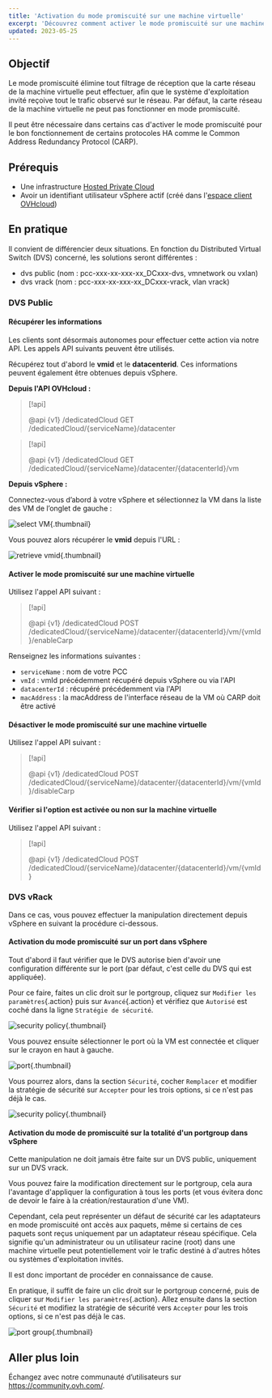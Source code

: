 ```yaml
---
title: 'Activation du mode promiscuité sur une machine virtuelle'
excerpt: 'Découvrez comment activer le mode promiscuité sur une machine virtuelle pour le bon fonctionnement de certains protocoles HA comme le CARP'
updated: 2023-05-25
---
```


## Objectif

Le mode promiscuité élimine tout filtrage de réception que la carte réseau de la machine virtuelle peut effectuer, afin que le système d'exploitation invité reçoive tout le trafic observé sur le réseau. Par défaut, la carte réseau de la machine virtuelle ne peut pas fonctionner en mode promiscuité.

Il peut être nécessaire dans certains cas d'activer le mode promiscuité pour le bon fonctionnement de certains protocoles HA comme le Common Address Redundancy Protocol (CARP).

## Prérequis

- Une infrastructure [Hosted Private Cloud](https://www.ovhcloud.com/fr/enterprise/products/hosted-private-cloud/)
- Avoir un identifiant utilisateur vSphere actif (créé dans l'[espace client OVHcloud](/links/manager))

## En pratique

Il convient de différencier deux situations. En fonction du Distributed Virtual Switch (DVS) concerné, les solutions seront différentes :

- dvs public (nom : pcc-xxx-xx-xxx-xx_DCxxx-dvs, vmnetwork ou vxlan)
- dvs vrack (nom : pcc-xxx-xx-xxx-xx_DCxxx-vrack, vlan vrack)

### DVS Public

#### Récupérer les informations

Les clients sont désormais autonomes pour effectuer cette action via notre API. Les appels API suivants peuvent être utilisés.

Récupérez tout d'abord le **vmid** et le **datacenterid**. Ces informations peuvent également être obtenues depuis vSphere.

**Depuis l'API OVHcloud :**

> [!api]
>
> @api {v1} /dedicatedCloud GET /dedicatedCloud/{serviceName}/datacenter
>

> [!api]
>
> @api {v1} /dedicatedCloud GET /dedicatedCloud/{serviceName}/datacenter/{datacenterId}/vm
>

**Depuis vSphere :**

Connectez-vous d’abord à votre vSphere et sélectionnez la VM dans la liste des VM de l’onglet de gauche :

![select VM](images/vcenter_select_vm_edit.png){.thumbnail}

Vous pouvez alors récupérer le **vmid** depuis l'URL :

![retrieve vmid](images/vcenter_vmID_edit.png){.thumbnail}

#### Activer le mode promiscuité sur une machine virtuelle

Utilisez l'appel API suivant :

> [!api]
>
> @api {v1} /dedicatedCloud POST /dedicatedCloud/{serviceName}/datacenter/{datacenterId}/vm/{vmId}/enableCarp
>

Renseignez les informations suivantes :

- `serviceName` : nom de votre PCC
- `vmId` : vmId précédemment récupéré depuis vSphere ou via l'API
- `datacenterId` : récupéré précédemment via l'API
- `macAddress` : la macAddress de l'interface réseau de la VM où CARP doit être activé

#### Désactiver le mode promiscuité sur une machine virtuelle

Utilisez l'appel API suivant :

> [!api]
>
> @api {v1} /dedicatedCloud POST /dedicatedCloud/{serviceName}/datacenter/{datacenterId}/vm/{vmId}/disableCarp
>

#### Vérifier si l'option est activée ou non sur la machine virtuelle

Utilisez l'appel API suivant :

> [!api]
>
> @api {v1} /dedicatedCloud POST /dedicatedCloud/{serviceName}/datacenter/{datacenterId}/vm/{vmId}
>

### DVS vRack

Dans ce cas, vous pouvez effectuer la manipulation directement depuis vSphere en suivant la procédure ci-dessous.

#### Activation du mode promiscuité sur un port dans vSphere

Tout d'abord il faut vérifier que le DVS autorise bien d'avoir une configuration différente sur le port (par défaut, c'est celle du DVS qui est appliquée).

Pour ce faire, faites un clic droit sur le portgroup, cliquez sur `Modifier les paramètres`{.action} puis sur `Avancé`{.action} et vérifiez que `Autorisé` est coché dans la ligne `Stratégie de sécurité`.

![security policy](images/Securitypolicy.png){.thumbnail}

Vous pouvez ensuite sélectionner le port où la VM est connectée et cliquer sur le crayon en haut à gauche.

![port](images/Port.png){.thumbnail}

Vous pourrez alors, dans la section `Sécurité`, cocher `Remplacer` et modifier la stratégie de sécurité sur `Accepter` pour les trois options, si ce n'est pas déjà le cas.

![security policy](images/Security.png){.thumbnail}

#### Activation du mode de promiscuité sur la totalité d'un portgroup dans vSphere

Cette manipulation ne doit jamais être faite sur un DVS public, uniquement sur un DVS vrack.

Vous pouvez faire la modification directement sur le portgroup, cela aura l'avantage d'appliquer la configuration à tous les ports (et vous évitera donc de devoir le faire à la création/restauration d'une VM).

Cependant, cela peut représenter un défaut de sécurité car les adaptateurs en mode promiscuité ont accès aux paquets, même si certains de ces paquets sont reçus uniquement par un adaptateur réseau spécifique. Cela signifie qu'un administrateur ou un utilisateur racine (root) dans une machine virtuelle peut potentiellement voir le trafic destiné à d'autres hôtes ou systèmes d'exploitation invités.

Il est donc important de procéder en connaissance de cause.

En pratique, il suffit de faire un clic droit sur le portgroup concerné, puis de cliquer sur `Modifier les paramètres`{.action}. Allez ensuite dans la section `Sécurité` et modifiez la stratégie de sécurité vers `Accepter` pour les trois options, si ce n'est pas déjà le cas.

![port group](images/Portgroup.png){.thumbnail}

## Aller plus loin

Échangez avec notre communauté d’utilisateurs sur <https://community.ovh.com/>.